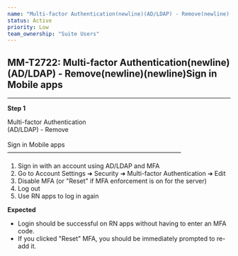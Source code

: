 ```yaml
---
name: "Multi-factor Authentication(newline)(AD/LDAP) - Remove(newline)(newline)Sign in Mobile apps"
status: Active
priority: Low
team_ownership: "Suite Users"
---
```


## MM-T2722: Multi-factor Authentication(newline)(AD/LDAP) - Remove(newline)(newline)Sign in Mobile apps

---

**Step 1**

Multi-factor Authentication\
(AD/LDAP) - Remove\
\
Sign in Mobile apps\
————————————————————————————

1. Sign in with an account using AD/LDAP and MFA
2. Go to Account Settings ➜ Security ➜ Multi-factor Authentication ➜ Edit
3. Disable MFA (or "Reset" if MFA enforcement is on for the server)
4. Log out
5. Use RN apps to log in again

**Expected**

- Login should be successful on RN apps without having to enter an MFA code.
- If you clicked "Reset" MFA, you should be immediately prompted to re-add it.
